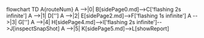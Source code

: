 flowchart TD
    A{routeNum}
    A -->|0| B[sidePage0.md]-->C['flashing 2s infinite']
    A -->|1| D['']
    A -->|2| E[sidePage2.md]-->F['flashing 1s infinite']
    A -->|3| G['']
    A -->|4| H[sidePage4.md]-->I['flashing 2s infinite']-->J[inspectSnapShot]
    A -->|5| K[sidePage5.md]-->L[showReport]